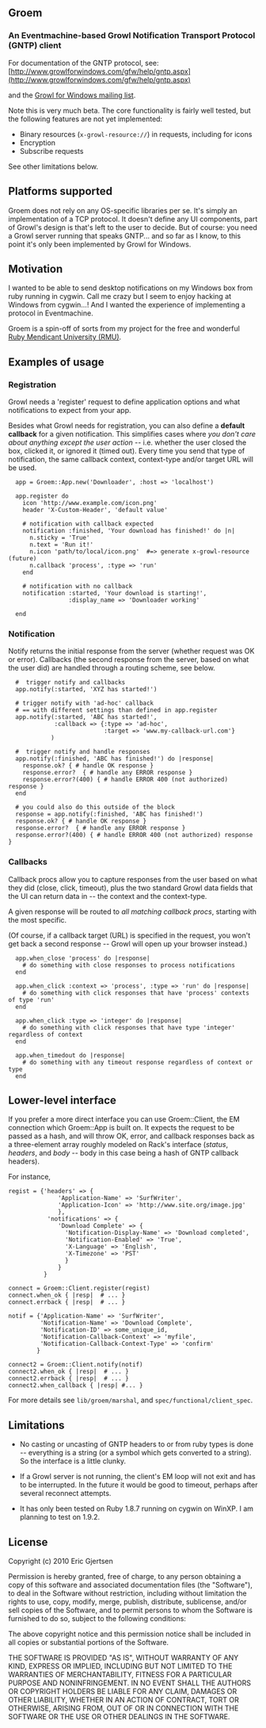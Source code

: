 ## Groem
### An Eventmachine-based Growl Notification Transport Protocol (GNTP) client 

For documentation of the GNTP protocol, see:
[http://www.growlforwindows.com/gfw/help/gntp.aspx](http://www.growlforwindows.com/gfw/help/gntp.aspx)

and the [Growl for Windows mailing list](http://groups.google.com/group/growl-for-windows/topics?start=).

Note this is very much beta.  The core functionality is fairly well tested, but the following features are not yet implemented:

- Binary resources (`x-growl-resource://`) in requests, including for icons
- Encryption
- Subscribe requests

See other limitations below.

## Platforms supported

Groem does not rely on any OS-specific libraries per se. It's simply an implementation of a TCP protocol.  It doesn't define any UI components, part of Growl's design is that's left to the user to decide.  But of course: you need a Growl server running that speaks GNTP... and so far as I know, to this point it's only been implemented by Growl for Windows. 

## Motivation

I wanted to be able to send desktop notifications on my Windows box from ruby running in cygwin. Call me crazy but I seem to enjoy hacking at Windows from cygwin...!  And I wanted the experience of implementing a protocol in Eventmachine. 

Groem is a spin-off of sorts from my project for the free and wonderful [Ruby Mendicant University (RMU)](http://blog.majesticseacreature.com/).


## Examples of usage

### Registration

Growl needs a 'register' request to define application options and what notifications to expect from your app.

Besides what Growl needs for registration, you can also define a **default callback** for a given notification.  This simplifies cases where *you don't care about anything except the user action* -- i.e. whether the user closed the box, clicked it, or ignored it (timed out).  Every time you send that type of notification, the same callback context, context-type and/or target URL will be used. 


      app = Groem::App.new('Downloader', :host => 'localhost')
      
      app.register do
        icon 'http://www.example.com/icon.png'
        header 'X-Custom-Header', 'default value'

        # notification with callback expected
        notification :finished, 'Your download has finished!' do |n|
          n.sticky = 'True'
          n.text = 'Run it!'
          n.icon 'path/to/local/icon.png'  #=> generate x-growl-resource (future)
          n.callback 'process', :type => 'run'
        end
        
        # notification with no callback
        notification :started, 'Your download is starting!', 
                     :display_name => 'Downloader working'
        
      end

    
### Notification
    
Notify returns the initial response from the server (whether request was OK or error).  Callbacks (the second response from the server, based on what the user did) are handled through a routing scheme, see below.

    
      #  trigger notify and callbacks
      app.notify(:started, 'XYZ has started!')
      
      # trigger notify with 'ad-hoc' callback
      # == with different settings than defined in app.register
      app.notify(:started, 'ABC has started!', 
                 :callback => {:type => 'ad-hoc', 
                               :target => 'www.my-callback-url.com'}
                )
                
      #  trigger notify and handle responses
      app.notify(:finished, 'ABC has finished!') do |response|
        response.ok? { # handle OK response }
        response.error?  { # handle any ERROR response }
        response.error?(400) { # handle ERROR 400 (not authorized) response }
      end

      # you could also do this outside of the block
      response = app.notify(:finished, 'ABC has finished!') 
      response.ok? { # handle OK response }
      response.error?  { # handle any ERROR response }
      response.error?(400) { # handle ERROR 400 (not authorized) response }
    
    
### Callbacks

Callback procs allow you to capture responses from the user based on what they did (close, click, timeout), plus the two standard Growl data fields that the UI can return data in -- the context and the context-type.  

A given response will be routed to *all matching callback procs*, starting with the most specific.

(Of course, if a callback target (URL) is specified in the request, you won't get back a second response -- Growl will open up your browser instead.)


      app.when_close 'process' do |response|
        # do something with close responses to process notifications
      end
        
      app.when_click :context => 'process', :type => 'run' do |response|
        # do something with click responses that have 'process' contexts of type 'run'
      end
        
      app.when_click :type => 'integer' do |response|
        # do something with click responses that have type 'integer' regardless of context
      end
        
      app.when_timedout do |response|  
        # do something with any timeout response regardless of context or type
      end

    
## Lower-level interface

If you prefer a more direct interface you can use Groem::Client, the EM connection which Groem::App is built on.  It expects the request to be passed as a hash, and will throw OK, error, and callback responses back as a three-element array roughly modeled on Rack's interface (_status_, _headers_, and _body_ -- body in this case being a hash of GNTP callback headers).  

For instance,


    regist = {'headers' => {
                  'Application-Name' => 'SurfWriter',
                  'Application-Icon' => 'http://www.site.org/image.jpg'
                  },
               'notifications' => {
                  'Download Complete' => {
                    'Notification-Display-Name' => 'Download completed',
                    'Notification-Enabled' => 'True',
                    'X-Language' => 'English',
                    'X-Timezone' => 'PST'
                    }
                  }
              }
              
    connect = Groem::Client.register(regist)
    connect.when_ok { |resp|  # ... }
    connect.errback { |resp|  # ... }
    
    notif = {'Application-Name' => 'SurfWriter',
             'Notification-Name' => 'Download Complete',
             'Notification-ID' => some_unique_id,
             'Notification-Callback-Context' => 'myfile',
             'Notification-Callback-Context-Type' => 'confirm'
            }
    
    connect2 = Groem::Client.notify(notif)
    connect2.when_ok { |resp|  # ... }
    connect2.errback { |resp|  # ... }
    connect2.when_callback { |resp| #... }
    
    
For more details see `lib/groem/marshal`, and `spec/functional/client_spec`.


## Limitations

- No casting or uncasting of GNTP headers to or from ruby types is done -- everything is a string (or a symbol which gets converted to a string).  So the interface is a little clunky.

- If a Growl server is not running, the client's EM loop will not exit and has to be interrupted.  In the future it would be good to timeout, perhaps after several reconnect attempts.

- It has only been tested on Ruby 1.8.7 running on cygwin on WinXP.  I am planning to test on 1.9.2.


## License

Copyright (c) 2010 Eric Gjertsen

Permission is hereby granted, free of charge, to any person obtaining a copy
of this software and associated documentation files (the "Software"), to deal
in the Software without restriction, including without limitation the rights
to use, copy, modify, merge, publish, distribute, sublicense, and/or sell
copies of the Software, and to permit persons to whom the Software is
furnished to do so, subject to the following conditions:

The above copyright notice and this permission notice shall be included in
all copies or substantial portions of the Software.

THE SOFTWARE IS PROVIDED "AS IS", WITHOUT WARRANTY OF ANY KIND, EXPRESS OR
IMPLIED, INCLUDING BUT NOT LIMITED TO THE WARRANTIES OF MERCHANTABILITY,
FITNESS FOR A PARTICULAR PURPOSE AND NONINFRINGEMENT. IN NO EVENT SHALL THE
AUTHORS OR COPYRIGHT HOLDERS BE LIABLE FOR ANY CLAIM, DAMAGES OR OTHER
LIABILITY, WHETHER IN AN ACTION OF CONTRACT, TORT OR OTHERWISE, ARISING FROM,
OUT OF OR IN CONNECTION WITH THE SOFTWARE OR THE USE OR OTHER DEALINGS IN
THE SOFTWARE.
